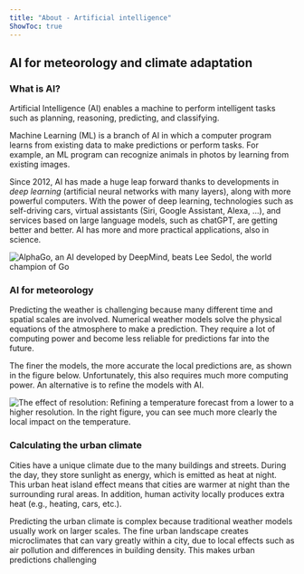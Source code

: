 ```yaml
---
title: "About - Artificial intelligence"
ShowToc: true
---
```


## AI for meteorology and climate adaptation

### What is AI?

Artificial Intelligence (AI) enables a machine to perform intelligent tasks such as planning, reasoning, predicting, and classifying. 

Machine Learning (ML) is a branch of AI in which a computer program learns from existing data to make predictions or perform tasks. For example, an ML program can recognize animals in photos by learning from existing images.

Since 2012, AI has made a huge leap forward thanks to developments in *deep learning* (artificial neural networks with many layers), along with more powerful computers. With the power of deep learning, technologies such as self-driving cars, virtual assistants (Siri, Google Assistant, Alexa, ...), and services based on large language models, such as chatGPT, are getting better and better. AI has more and more practical applications, also in science.

![AlphaGo, an AI developed by DeepMind, beats Lee Sedol, the world champion of Go](images/about/alphago.jpeg)

### AI for meteorology

Predicting the weather is challenging because many different time and spatial scales are involved. Numerical weather models solve the physical equations of the atmosphere to make a prediction. They require a lot of computing power and become less reliable for predictions far into the future.

The finer the models, the more accurate the local predictions are, as shown in the figure below. Unfortunately, this also requires much more computing power. An alternative is to refine the models with AI.

![The effect of resolution: Refining a temperature forecast from a lower to a higher resolution. In the right figure, you can see much more clearly the local impact on the temperature.](images/about/Knipsel.PNG)

### Calculating the urban climate

Cities have a unique climate due to the many buildings and streets. During the day, they store sunlight as energy, which is emitted as heat at night. This urban heat island effect means that cities are warmer at night than the surrounding rural areas. In addition, human activity locally produces extra heat (e.g., heating, cars, etc.).

Predicting the urban climate is complex because traditional weather models usually work on larger scales. The fine urban landscape creates microclimates that can vary greatly within a city, due to local effects such as air pollution and differences in building density. This makes urban predictions challenging
